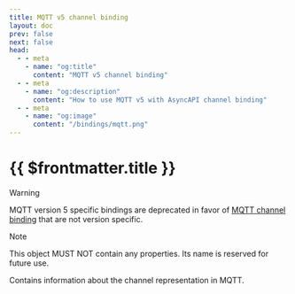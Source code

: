 ```yaml
---
title: MQTT v5 channel binding
layout: doc
prev: false
next: false
head:
  - - meta
    - name: "og:title"
      content: "MQTT v5 channel binding"
  - - meta
    - name: "og:description"
      content: "How to use MQTT v5 with AsyncAPI channel binding"
  - - meta
    - name: "og:image"
      content: "/bindings/mqtt.png"
---
```


# {{ $frontmatter.title }}

> [!WARNING]
> MQTT version 5 specific bindings are deprecated in favor of [MQTT channel binding](../../../mqtt/0.2.0/channel) that are not version specific.

> [!NOTE]
> This object MUST NOT contain any properties. Its name is reserved for future use.

Contains information about the channel representation in MQTT.